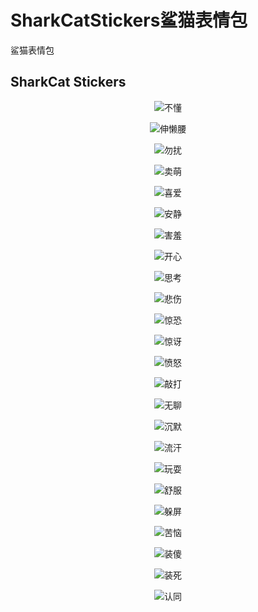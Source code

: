 # SharkCatStickers鲨猫表情包
<div><p>鲨猫表情包</p></div>

## SharkCat Stickers

<div align="center">

![不懂](https://github.com/KejuLiu/SharkCatStickers/blob/main/Stickers/%E4%B8%8D%E6%87%82.gif) <!-- 不懂 -->

![伸懒腰](https://github.com/KejuLiu/SharkCatStickers/blob/main/Stickers/%E4%BC%B8%E6%87%92%E8%85%B0.gif) <!-- 伸懒腰 -->

![勿扰](https://github.com/KejuLiu/SharkCatStickers/blob/main/Stickers/%E5%8B%BF%E6%89%B0.gif) <!-- 勿扰 -->

![卖萌](https://github.com/KejuLiu/SharkCatStickers/blob/main/Stickers/%E5%8D%96%E8%90%8C.gif) <!-- 卖萌 -->

![喜爱](https://github.com/KejuLiu/SharkCatStickers/blob/main/Stickers/%E5%96%9C%E7%88%B1.gif) <!-- 喜爱 -->

![安静](https://github.com/KejuLiu/SharkCatStickers/blob/main/Stickers/%E5%AE%89%E9%9D%99.gif) <!-- 安静 -->

![害羞](https://github.com/KejuLiu/SharkCatStickers/blob/main/Stickers/%E5%AE%B3%E7%BE%9E.gif) <!-- 害羞 -->

![开心](https://github.com/KejuLiu/SharkCatStickers/blob/main/Stickers/%E5%BC%80%E5%BF%83.gif) <!-- 开心 -->

![思考](https://github.com/KejuLiu/SharkCatStickers/blob/main/Stickers/%E6%80%9D%E8%80%83.gif) <!-- 思考 -->

![悲伤](https://github.com/KejuLiu/SharkCatStickers/blob/main/Stickers/%E6%82%B2%E4%BC%A4.gif) <!-- 悲伤 -->

![惊恐](https://github.com/KejuLiu/SharkCatStickers/blob/main/Stickers/%E6%83%8A%E6%81%90.gif) <!-- 惊恐 -->

![惊讶](https://github.com/KejuLiu/SharkCatStickers/blob/main/Stickers/%E6%83%8A%E8%AE%B6.gif) <!-- 惊讶 -->

![愤怒](https://github.com/KejuLiu/SharkCatStickers/blob/main/Stickers/%E6%84%A4%E6%80%92.gif) <!-- 愤怒 -->

![敲打](https://github.com/KejuLiu/SharkCatStickers/blob/main/Stickers/%E6%95%B2%E6%89%93.gif) <!-- 敲打 -->

![无聊](https://github.com/KejuLiu/SharkCatStickers/blob/main/Stickers/%E6%97%A0%E8%81%8A.gif) <!-- 无聊 -->

![沉默](https://github.com/KejuLiu/SharkCatStickers/blob/main/Stickers/%E6%B2%89%E9%BB%98.gif) <!-- 沉默 -->

![流汗](https://github.com/KejuLiu/SharkCatStickers/blob/main/Stickers/%E6%B5%81%E6%B1%97.gif) <!-- 流汗 -->

![玩耍](https://github.com/KejuLiu/SharkCatStickers/blob/main/Stickers/%E7%8E%A9%E8%80%8D.gif) <!-- 玩耍 -->

![舒服](https://github.com/KejuLiu/SharkCatStickers/blob/main/Stickers/%E8%88%92%E6%9C%8D.gif) <!-- 舒服 -->

![躲屏](https://github.com/KejuLiu/SharkCatStickers/blob/main/Stickers/%E8%88%94%E5%B1%8F.gif) <!-- 躲屏 -->

![苦恼](https://github.com/KejuLiu/SharkCatStickers/blob/main/Stickers/%E8%8B%A6%E6%81%BC.gif) <!-- 苦恼 -->

![装傻](https://github.com/KejuLiu/SharkCatStickers/blob/main/Stickers/%E8%A3%85%E5%82%BB.gif) <!-- 装傻 -->

![装死](https://github.com/KejuLiu/SharkCatStickers/blob/main/Stickers/%E8%A3%85%E6%AD%BB.gif) <!-- 装死 -->

![认同](https://github.com/KejuLiu/SharkCatStickers/blob/main/Stickers/%E8%AE%A4%E5%90%8C.gif) <!-- 认同 -->

</div>

